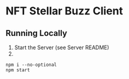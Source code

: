# NFT Stellar Buzz Client

## Running Locally
1. Start the Server (see Server README)
2.
```
npm i --no-optional
npm start
```